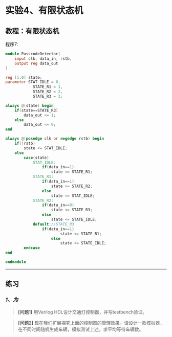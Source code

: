# 实验4、有限状态机

## 教程：有限状态机

程序7:
```Verilog
module PasscodeDetector(
    input clk, data_in, rstb,
    output reg data_out
)

reg [1:0] state;
parameter STAT_IDLE = 0,
            STATE_R1 = 1,
            STATE_R2 = 2,
            STATE_R3 = 3;

always @(state) begin
    if(state==STATE_R3)
        data_out <= 1;
    else
        data_out <= 0;
end

always @(posedge clk or negedge rstb) begin
    if(!rstb)
        state <= STAT_IDLE;
    else
        case(state)
            STAT_IDLE:
                if(data_in==1)
                    state <= STATE_R1;
            STATE_R1:
                if(data_in==1)
                    state <= STATE_R2;
                else
                    state <= STAT_IDLE;
            STATE_R2:
                if(data_in==0)
                    state <= STATE_R3;
                else
                    state <= STATE_IDLE;
            default://STATE_R3
                if(data_in==1)
                        state <= STATE_R1;
                    else
                        state <= STATE_IDLE;
        endcase
end

endmodule
```

---

## 练习

### *1、为*



>**[问题1]**
>用Verilog HDL设计交通灯控制器，并写testbench验证。

>**[问题2]**
>现在我们扩展探究上面的控制器的管理效果。请设计一款模拟器，在不同时间随机生成车辆，模拟测试上述。求平均等待车辆数。